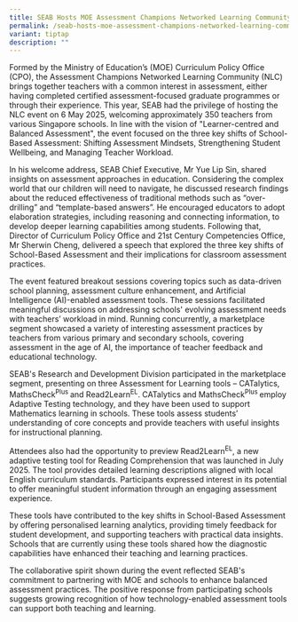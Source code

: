 ```yaml
---
title: SEAB Hosts MOE Assessment Champions Networked Learning Community (NLC)
permalink: /seab-hosts-moe-assessment-champions-networked-learning-community-nlc/
variant: tiptap
description: ""
---
```

<p>Formed by the Ministry of Education’s (MOE) Curriculum Policy Office (CPO),
the Assessment Champions Networked Learning Community (NLC) brings together
teachers with a common interest in assessment, either having completed
certified assessment-focused graduate programmes or through their experience.
This year, SEAB had the privilege of hosting the NLC event on 6 May 2025,
welcoming approximately 350 teachers from various Singapore schools. In
line with the vision of "Learner-centred and Balanced Assessment", the
event focused on the three key shifts of School-Based Assessment: Shifting
Assessment Mindsets, Strengthening Student Wellbeing, and Managing Teacher
Workload.&nbsp;&nbsp;</p>
<p>In his welcome address, SEAB Chief Executive, Mr Yue Lip Sin, shared insights
on assessment approaches in education. Considering the complex world that
our children will need to navigate, he discussed research findings about
the reduced effectiveness of traditional methods such as “over-drilling”
and “template-based answers”. He encouraged educators to adopt elaboration
strategies, including reasoning and connecting information, to develop
deeper learning capabilities among students. Following that, Director of
Curriculum Policy Office and 21st Century Competencies Office, Mr Sherwin
Cheng, delivered a speech that explored the three key shifts of School-Based
Assessment and their implications for classroom assessment practices.&nbsp;</p>
<p>The event featured breakout sessions covering topics such as data-driven
school planning, assessment culture enhancement, and Artificial Intelligence
(AI)-enabled assessment tools. These sessions facilitated meaningful discussions
on addressing schools' evolving assessment needs with teachers’ workload
in mind. Running concurrently, a marketplace segment showcased a variety
of interesting assessment practices by teachers from various primary and
secondary schools, covering assessment in the age of AI, the importance
of teacher feedback and educational technology.&nbsp;</p>
<p>SEAB's Research and Development Division participated in the marketplace
segment, presenting on three Assessment for Learning tools – CATalytics,
MathsCheck<sup>Plus </sup>and Read2Learn<sup>EL</sup>. CATalytics and MathsCheck<sup>Plus </sup>employ
Adaptive Testing technology, and they have been used to support Mathematics
learning in schools. These tools assess students’ understanding of core
concepts and provide teachers with useful insights for instructional planning.&nbsp;&nbsp;</p>
<p>Attendees also had the opportunity to preview Read2Learn<sup>EL</sup>,
a new adaptive testing tool for Reading Comprehension that was launched
in July 2025. The tool provides detailed learning descriptions aligned
with local English curriculum standards. Participants expressed interest
in its potential to offer meaningful student information through an engaging
assessment experience.&nbsp;</p>
<p>These tools have contributed to the key shifts in School-Based Assessment
by offering personalised learning analytics, providing timely feedback
for student development, and supporting teachers with practical data insights.
Schools that are currently using these tools shared how the diagnostic
capabilities have enhanced their teaching and learning practices.&nbsp;</p>
<p>The collaborative spirit shown during the event reflected SEAB's commitment
to partnering with MOE and schools to enhance balanced assessment practices.
The positive response from participating schools suggests growing recognition
of how technology-enabled assessment tools can support both teaching and
learning.</p>